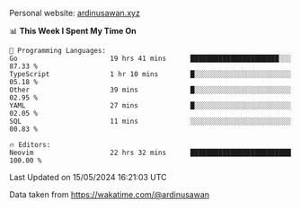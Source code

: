 Personal website: [ardinusawan.xyz](https://ardinusawan.xyz)

<!--START_SECTION:waka-->
📊 **This Week I Spent My Time On** 

```text
💬 Programming Languages: 
Go                       19 hrs 41 mins      ██████████████████████░░░   87.33 % 
TypeScript               1 hr 10 mins        █░░░░░░░░░░░░░░░░░░░░░░░░   05.18 % 
Other                    39 mins             █░░░░░░░░░░░░░░░░░░░░░░░░   02.95 % 
YAML                     27 mins             █░░░░░░░░░░░░░░░░░░░░░░░░   02.05 % 
SQL                      11 mins             ░░░░░░░░░░░░░░░░░░░░░░░░░   00.83 % 

🔥 Editors: 
Neovim                   22 hrs 32 mins      █████████████████████████   100.00 % 
```


 Last Updated on 15/05/2024 16:21:03 UTC
<!--END_SECTION:waka-->
Data taken from https://wakatime.com/@ardinusawan
